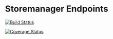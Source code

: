 # Storemanager Endpoints

[![Build Status](https://travis-ci.org/Njaya2019/storemanager-endpoints.svg?branch=ft-add-product-endpoint-161206503)](https://travis-ci.org/Njaya2019/storemanager-endpoints)

[![Coverage Status](https://coveralls.io/repos/github/Njaya2019/storemanager-endpoints/badge.svg?branch=master)](https://coveralls.io/github/Njaya2019/storemanager-endpoints?branch=master)